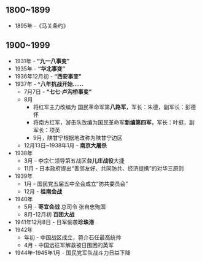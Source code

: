 ## 1800~1899

* 1895年 -《马关条约》

## 1900~1999

* 1931年 - **“九一八事变”**
* 1935年 - **“华北事变”**
* 1936年12月初 - **“西安事变”**
* 1937年 - **^八年抗战开始……**
  * 7月7日 - **“七七·卢沟桥事变”**
  * 8月
    * 将红军主力改编为 国民革命军第**八路军**，军长：朱德，副军长：彭德怀
    * 将南方红军，游击队改编为国民革命军**新编第四军**，军长：叶挺，副军长：项英
    * 9月，陕甘宁根据地改称为陕甘宁边区
  * 12月13日~1938年1月 - **南京大屠杀**
* 1938年
  * 3月 - 李宗仁领导第五战区**台儿庄战役**大捷
  * 11月 - 日本政府提出“善邻友好、共同防共、经济提携”的对华三原则
* 1939年
  * 1月 - 国民党五届五中全会成立“防共委员会”
  * 12月 - **桂南会战**
* 1940年
  * 5月 - **枣宜会战** 总司令 张自忠殉国
  * 8月-12月初 **百团大战**
* 1941年12月8日 - 日军偷袭**珍珠港**
* 1942年
  * 年初 - 中国战区成立，蒋介石任最高统帅
  * 4月 - 中国远征军解救被日围困的英军
* 1944年-1945年1月 - 国民党军队战斗力日益下降
